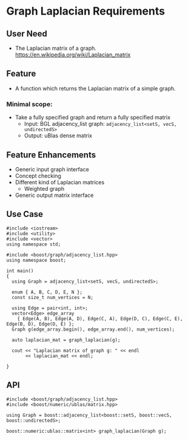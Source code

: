 # Graph Laplacian Requirements
## User Need
* The Laplacian matrix of a graph.
https://en.wikipedia.org/wiki/Laplacian_matrix

## Feature
* A function which returns the Laplacian matrix of a simple graph.

### Minimal scope:
* Take a fully specified graph and return a fully specified matrix
    - Input: BGL adjacency_list graph: `adjacency_list<setS, vecS, undirectedS>`
    - Output: uBlas dense matrix

## Feature Enhancements
* Generic input graph interface
* Concept checking
* Different kind of Laplacian matrices
  - Weighted graph
* Generic output matrix interface

## Use Case
```
#include <iostream>
#include <utility>
#include <vector>
using namespace std;

#include <boost/graph/adjacency_list.hpp>
using namespace boost;

int main()
{
  using Graph = adjacency_list<setS, vecS, undirectedS>;

  enum { A, B, C, D, E, N };
  const size_t num_vertices = N;

  using Edge = pair<int, int>;
  vector<Edge> edge_array
    { Edge(A, B), Edge(A, D), Edge(C, A), Edge(D, C), Edge(C, E), Edge(B, D), Edge(D, E) };
  Graph g(edge_array.begin(), edge_array.end(), num_vertices);

  auto laplacian_mat = graph_laplacian(g);

  cout << "Laplacian matrix of graph g: " << endl
       << laplacian_mat << endl;

}
```

## API
```
#include <boost/graph/adjacency_list.hpp>
#include <boost/numeric/ublas/matrix.hpp>

using Graph = boost::adjacency_list<boost::setS, boost::vecS, boost::undirectedS>;

boost::numeric:ublas::matrix<int> graph_laplacian(Graph g);
```
